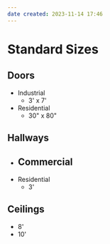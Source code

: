 ```yaml
---
date created: 2023-11-14 17:46
---
```


# Standard Sizes

## Doors

- Industrial
  - 3' x 7'
- Residential
  - 30" x 80"

## Hallways

- Commercial
	- 
- Residential
	- 3'

## Ceilings

- 8'
- 10'
